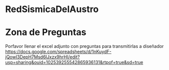 # RedSismicaDelAustro


# Zona de Preguntas
  Porfavor llenar el excel adjunto con preguntas para transmitirlas a diseñador
https://docs.google.com/spreadsheets/d/1nKuydF-jQowI3DepH7Msd6IJxzx9hrHI/edit?usp=sharing&ouid=102539255542865936131&rtpof=true&sd=true 
